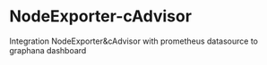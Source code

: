 # NodeExporter-cAdvisor
Integration NodeExporter&amp;cAdvisor with prometheus datasource to graphana dashboard 
